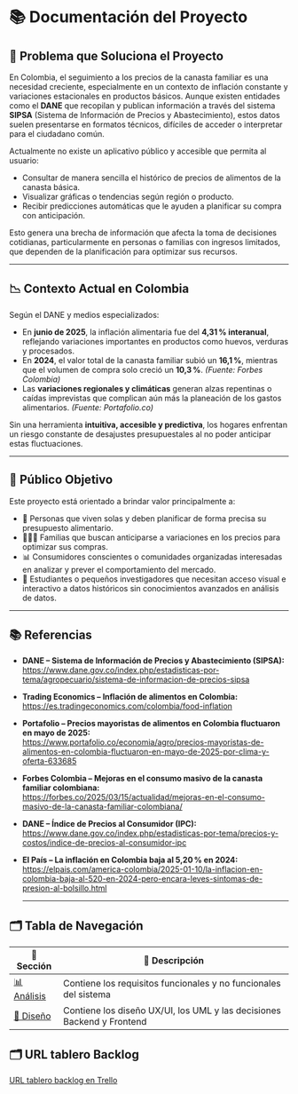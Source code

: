 # 📚 Documentación del Proyecto

## 📌 Problema que Soluciona el Proyecto

En Colombia, el seguimiento a los precios de la canasta familiar es una necesidad creciente, especialmente en un contexto de inflación constante y variaciones estacionales en productos básicos. Aunque existen entidades como el **DANE** que recopilan y publican información a través del sistema **SIPSA** (Sistema de Información de Precios y Abastecimiento), estos datos suelen presentarse en formatos técnicos, difíciles de acceder o interpretar para el ciudadano común.

Actualmente no existe un aplicativo público y accesible que permita al usuario:

- Consultar de manera sencilla el histórico de precios de alimentos de la canasta básica.
- Visualizar gráficas o tendencias según región o producto.
- Recibir predicciones automáticas que le ayuden a planificar su compra con anticipación.

Esto genera una brecha de información que afecta la toma de decisiones cotidianas, particularmente en personas o familias con ingresos limitados, que dependen de la planificación para optimizar sus recursos.

---

## 📉 Contexto Actual en Colombia

Según el DANE y medios especializados:

- En **junio de 2025**, la inflación alimentaria fue del **4,31 % interanual**, reflejando variaciones importantes en productos como huevos, verduras y procesados.
- En **2024**, el valor total de la canasta familiar subió un **16,1 %**, mientras que el volumen de compra solo creció un **10,3 %**. *(Fuente: Forbes Colombia)*
- Las **variaciones regionales y climáticas** generan alzas repentinas o caídas imprevistas que complican aún más la planeación de los gastos alimentarios. *(Fuente: Portafolio.co)*

Sin una herramienta **intuitiva, accesible y predictiva**, los hogares enfrentan un riesgo constante de desajustes presupuestales al no poder anticipar estas fluctuaciones.

---

## 🎯 Público Objetivo

Este proyecto está orientado a brindar valor principalmente a:

- 👩 Personas que viven solas y deben planificar de forma precisa su presupuesto alimentario.
- 👨‍👩‍👧 Familias que buscan anticiparse a variaciones en los precios para optimizar sus compras.
- 📊 Consumidores conscientes o comunidades organizadas interesadas en analizar y prever el comportamiento del mercado.
- 🧠 Estudiantes o pequeños investigadores que necesitan acceso visual e interactivo a datos históricos sin conocimientos avanzados en análisis de datos.

---

## 📚 Referencias

- **DANE – Sistema de Información de Precios y Abastecimiento (SIPSA):**  
  https://www.dane.gov.co/index.php/estadisticas-por-tema/agropecuario/sistema-de-informacion-de-precios-sipsa

- **Trading Economics – Inflación de alimentos en Colombia:**  
  https://es.tradingeconomics.com/colombia/food-inflation

- **Portafolio – Precios mayoristas de alimentos en Colombia fluctuaron en mayo de 2025:**  
  https://www.portafolio.co/economia/agro/precios-mayoristas-de-alimentos-en-colombia-fluctuaron-en-mayo-de-2025-por-clima-y-oferta-633685

- **Forbes Colombia – Mejoras en el consumo masivo de la canasta familiar colombiana:**  
  https://forbes.co/2025/03/15/actualidad/mejoras-en-el-consumo-masivo-de-la-canasta-familiar-colombiana/

- **DANE – Índice de Precios al Consumidor (IPC):**  
  https://www.dane.gov.co/index.php/estadisticas-por-tema/precios-y-costos/indice-de-precios-al-consumidor-ipc

- **El País – La inflación en Colombia baja al 5,20 % en 2024:**  
  https://elpais.com/america-colombia/2025-01-10/la-inflacion-en-colombia-baja-al-520-en-2024-pero-encara-leves-sintomas-de-presion-al-bolsillo.html

  ---

## 🗂️ Tabla de Navegación

| 🚀 Sección | 📄 Descripción |
|------------|----------------|
| [📊 Análisis](./analysis/index.md) | Contiene los requisitos funcionales y no funcionales del sistema |
| [🎨 Diseño](./design/index.md) | Contiene los diseño UX/UI, los UML y las decisiones Backend y Frontend |

## 🗂️ URL tablero Backlog

[URL tablero backlog en Trello](https://trello.com/invite/b/68ca209a936a1d5703ec940c/ATTI4753e6b685c56cda2c032ec58f45add8F5F2C155/backlog)
